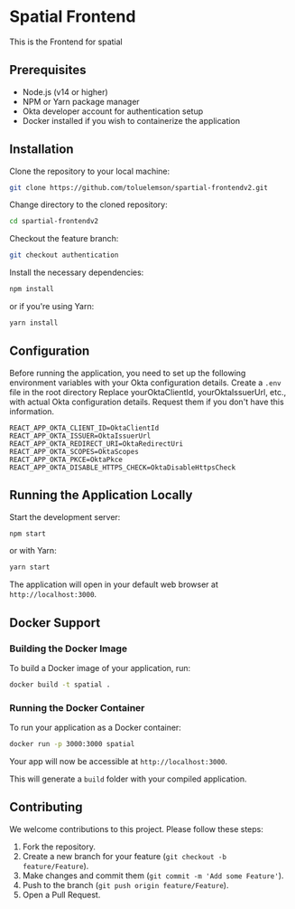 # Spatial Frontend

This is the Frontend for spatial


## Prerequisites

- Node.js (v14 or higher)
- NPM or Yarn package manager
- Okta developer account for authentication setup
- Docker installed if you wish to containerize the application

## Installation

Clone the repository to your local machine:

```bash
git clone https://github.com/toluelemson/spartial-frontendv2.git
```

Change directory to the cloned repository:

```bash
cd spartial-frontendv2
```

Checkout the feature branch:

```bash
git checkout authentication
```

Install the necessary dependencies:

```bash
npm install
```

or if you're using Yarn:

```bash
yarn install
```

## Configuration

Before running the application, you need to set up the following environment variables with your Okta configuration details. Create a `.env` file in the root directory
Replace yourOktaClientId, yourOktaIssuerUrl, etc., with actual Okta configuration details. Request them if you don't have this information.

```env
REACT_APP_OKTA_CLIENT_ID=OktaClientId
REACT_APP_OKTA_ISSUER=OktaIssuerUrl
REACT_APP_OKTA_REDIRECT_URI=OktaRedirectUri
REACT_APP_OKTA_SCOPES=OktaScopes
REACT_APP_OKTA_PKCE=OktaPkce
REACT_APP_OKTA_DISABLE_HTTPS_CHECK=OktaDisableHttpsCheck
```

## Running the Application Locally

Start the development server:

```bash
npm start
```

or with Yarn:

```bash
yarn start
```

The application will open in your default web browser at `http://localhost:3000`.

## Docker Support

### Building the Docker Image

To build a Docker image of your application, run:

```bash
docker build -t spatial .
```

### Running the Docker Container

To run your application as a Docker container:

```bash
docker run -p 3000:3000 spatial 
```

Your app will now be accessible at `http://localhost:3000`.


This will generate a `build` folder with your compiled application.

## Contributing

We welcome contributions to this project. Please follow these steps:

1. Fork the repository.
2. Create a new branch for your feature (`git checkout -b feature/Feature`).
3. Make changes and commit them (`git commit -m 'Add some Feature'`).
4. Push to the branch (`git push origin feature/Feature`).
5. Open a Pull Request.